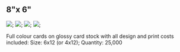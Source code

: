 ## 8"x 6"

![](//placehold.it/458x340);
![](//placehold.it/458x340);
![](//placehold.it/458x340);
![](//placehold.it/458x340);

Full colour cards on glossy card stock with all design and print costs included: Size: 6x12 (or 4x12); Quantity: 25,000